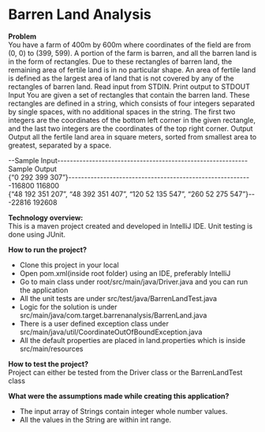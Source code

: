 # Barren Land Analysis
**Problem**\
You have a farm of 400m by 600m where coordinates of the field are from (0, 0) to (399, 599). A portion of the farm is barren, and all the barren land is in the form of rectangles. Due to these rectangles of barren land, the remaining area of fertile land is in no particular shape. An area of fertile land is defined as the largest area of land that is not covered by any of the rectangles of barren land. 
Read input from STDIN. Print output to STDOUT 
Input 
You are given a set of rectangles that contain the barren land. These rectangles are defined in a string, which consists of four integers separated by single spaces, with no additional spaces in the string. The first two integers are the coordinates of the bottom left corner in the given rectangle, and the last two integers are the coordinates of the top right corner. 
Output 
Output all the fertile land area in square meters, sorted from smallest area to greatest, separated by a space. 

--Sample Input------------------------------------------------------------Sample Output\
{“0 292 399 307”}----------------------------------------------------------116800  116800\
{“48 192 351 207”, “48 392 351 407”, “120 52 135 547”, “260 52 275 547”}---22816 192608 

 **Technology overview:**\
 This is a maven project created and developed in IntelliJ IDE. Unit testing is done using JUnit.
 
 **How to run the project?**
 * Clone this project in your local
 * Open pom.xml(inside root folder) using an IDE, preferably IntelliJ
 * Go to main class under root/src/main/java/Driver.java and you can run the application
 * All the unit tests are under src/test/java/BarrenLandTest.java
 * Logic for the solution is under src/main/java/com.target.barrenanalysis/BarrenLand.java
 * There is a user defined exception class under src/main/java/util/CoordinateOutOfBoundException.java
 * All the default properties are placed in land.properties which is inside src/main/resources
 
 **How to test the project?**\
 Project can either be tested from the Driver class or the BarrenLandTest class
 
 **What were the assumptions made while creating this application?**
 * The input array of Strings contain integer whole number values.
 * All the values in the String are within int range.
